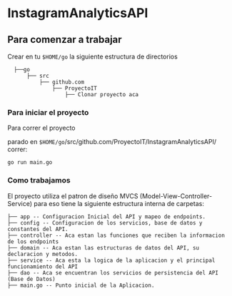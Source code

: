 # InstagramAnalyticsAPI

## Para comenzar a trabajar

Crear en tu `$HOME/go` la siguiente estructura de directorios

```
  ├──go
      ├── src
          ├── github.com
              ├── ProyectoIT
                  ├── Clonar proyecto aca
```

### Para iniciar el proyecto

Para correr el proyecto

parado en `$HOME/go`/src/github.com/ProyectoIT/InstagramAnalyticsAPI/ correr:

```
go run main.go
```

### Como trabajamos

El proyecto utiliza el patron de diseño MVCS (Model-View-Controller-Service) para eso tiene la siguiente estructura interna de carpetas:

  ```
  ├── app -- Configuracion Inicial del API y mapeo de endpoints.
  ├── config -- Configuracion de los servicios, base de datos y constantes del API.
  ├── controller -- Aca estan las funciones que reciben la informacion de los endpoints
  ├── domain -- Aca estan las estructuras de datos del API, su declaracion y metodos.
  ├── service -- Aca esta la logica de la aplicacion y el principal funcionamiento del API
  ├── dao -- Aca se encuentran los servicios de persistencia del API (Base de Datos)
  ├── main.go -- Punto inicial de la Aplicacion.
```
